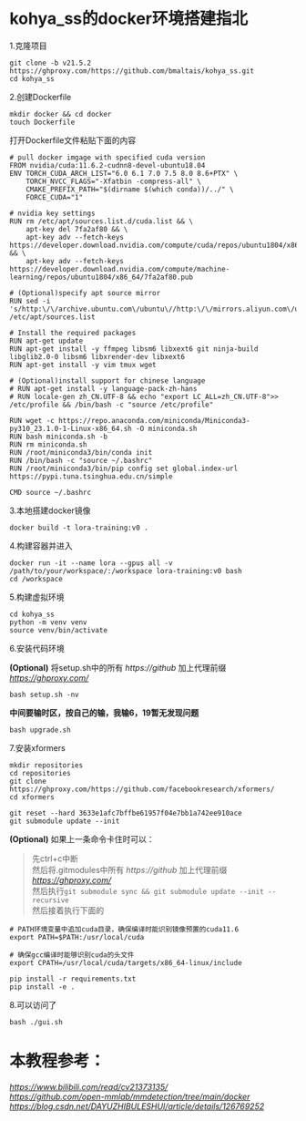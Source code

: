# kohya_ss的docker环境搭建指北  

1.克隆项目
```
git clone -b v21.5.2 https://ghproxy.com/https://github.com/bmaltais/kohya_ss.git
cd kohya_ss
```

2.创建Dockerfile 
```
mkdir docker && cd docker  
touch Dockerfile
```
打开Dockerfile文件粘贴下面的内容
```
# pull docker imgage with specified cuda version
FROM nvidia/cuda:11.6.2-cudnn8-devel-ubuntu18.04
ENV TORCH_CUDA_ARCH_LIST="6.0 6.1 7.0 7.5 8.0 8.6+PTX" \
	TORCH_NVCC_FLAGS="-Xfatbin -compress-all" \
	CMAKE_PREFIX_PATH="$(dirname $(which conda))/../" \
	FORCE_CUDA="1"

# nvidia key settings
RUN rm /etc/apt/sources.list.d/cuda.list && \
	apt-key del 7fa2af80 && \
	apt-key adv --fetch-keys https://developer.download.nvidia.com/compute/cuda/repos/ubuntu1804/x86_64/3bf863cc.pub && \
	apt-key adv --fetch-keys https://developer.download.nvidia.com/compute/machine-learning/repos/ubuntu1804/x86_64/7fa2af80.pub

# (Optional)specify apt source mirror
RUN sed -i 's/http:\/\/archive.ubuntu.com\/ubuntu\//http:\/\/mirrors.aliyun.com\/ubuntu\//g' /etc/apt/sources.list

# Install the required packages
RUN apt-get update
RUN apt-get install -y ffmpeg libsm6 libxext6 git ninja-build libglib2.0-0 libsm6 libxrender-dev libxext6 
RUN apt-get install -y vim tmux wget

# (Optional)install support for chinese language 
# RUN apt-get install -y language-pack-zh-hans
# RUN locale-gen zh_CN.UTF-8 && echo "export LC_ALL=zh_CN.UTF-8">> /etc/profile && /bin/bash -c "source /etc/profile"

RUN wget -c https://repo.anaconda.com/miniconda/Miniconda3-py310_23.1.0-1-Linux-x86_64.sh -O miniconda.sh
RUN bash miniconda.sh -b
RUN rm miniconda.sh
RUN /root/miniconda3/bin/conda init
RUN /bin/bash -c "source ~/.bashrc"
RUN /root/miniconda3/bin/pip config set global.index-url https://pypi.tuna.tsinghua.edu.cn/simple

CMD source ~/.bashrc
```

3.本地搭建docker镜像
```
docker build -t lora-training:v0 .
```

4.构建容器并进入
```
docker run -it --name lora --gpus all -v /path/to/your/workspace/:/workspace lora-training:v0 bash
cd /workspace
```

5.构建虚拟环境
```
cd kohya_ss
python -m venv venv
source venv/bin/activate
```

6.安装代码环境  

**(Optional)** 将setup.sh中的所有 *https://github* 加上代理前缀 *https://ghproxy.com/*
```
bash setup.sh -nv
```
**中间要输时区，按自己的输，我输6，19暂无发现问题**
```
bash upgrade.sh
```

7.安装xformers
```
mkdir repositories
cd repositories
git clone https://ghproxy.com/https://github.com/facebookresearch/xformers/
cd xformers

git reset --hard 3633e1afc7bffbe61957f04e7bb1a742ee910ace
git submodule update --init
```
**(Optional)** 如果上一条命令卡住时可以：  
>先ctrl+c中断  
然后将.gitmodules中所有 *https://github* 加上代理前缀 *https://ghproxy.com/*  
然后执行```git submodule sync && git submodule update --init --recursive```  
然后接着执行下面的

```
# PATH环境变量中追加cuda目录，确保编译时能识别镜像预置的cuda11.6
export PATH=$PATH:/usr/local/cuda

# 确保gcc编译时能够识别cuda的头文件
export CPATH=/usr/local/cuda/targets/x86_64-linux/include

pip install -r requirements.txt
pip install -e .
```

8.可以访问了
```
bash ./gui.sh
```

# 本教程参考：  
*https://www.bilibili.com/read/cv21373135/  
https://github.com/open-mmlab/mmdetection/tree/main/docker  
https://blog.csdn.net/DAYUZHIBULESHUI/article/details/126769252*

